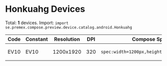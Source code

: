 # Honkuahg Devices

Total: **1** devices. Import: `import se.premex.compose.preview.device.catalog.android.Honkuahg`

| Code | Constant | Resolution | DPI | Compose Spec | Preview Usage |
|------|----------|------------|-----|-------------|---------------|
| EV10 | EV10 | 1200x1920 | 320 | `spec:width=1200px,height=1920px,dpi=320` | `@Preview(device = Honkuahg.EV10)` |

<!-- Generated automatically. Do not edit manually. -->
